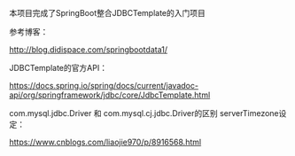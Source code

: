 本项目完成了SpringBoot整合JDBCTemplate的入门项目

参考博客：

http://blog.didispace.com/springbootdata1/

JDBCTemplate的官方API：

https://docs.spring.io/spring/docs/current/javadoc-api/org/springframework/jdbc/core/JdbcTemplate.html

com.mysql.jdbc.Driver 和 com.mysql.cj.jdbc.Driver的区别 serverTimezone设定：

https://www.cnblogs.com/liaojie970/p/8916568.html
